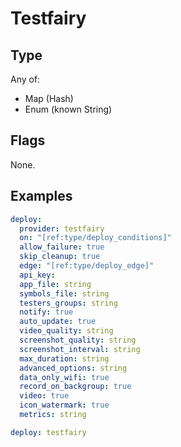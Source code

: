 # Testfairy



## Type

Any of:

* Map (Hash)
* Enum (known String)

## Flags

None.


## Examples

```yaml
deploy:
  provider: testfairy
  on: "[ref:type/deploy_conditions]"
  allow_failure: true
  skip_cleanup: true
  edge: "[ref:type/deploy_edge]"
  api_key: 
  app_file: string
  symbols_file: string
  testers_groups: string
  notify: true
  auto_update: true
  video_quality: string
  screenshot_quality: string
  screenshot_interval: string
  max_duration: string
  advanced_options: string
  data_only_wifi: true
  record_on_backgroup: true
  video: true
  icon_watermark: true
  metrics: string
```

```yaml
deploy: testfairy

```
